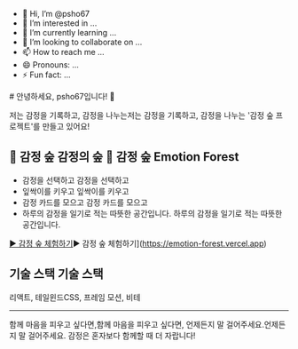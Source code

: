 - 👋 Hi, I’m @psho67
- 👀 I’m interested in ...
- 🌱 I’m currently learning ...
- 💞️ I’m looking to collaborate on ...
- 📫 How to reach me ...
- 😄 Pronouns: ...
- ⚡ Fun fact: ...

<!---
psho67/psho67은 GitHub 프로필에 'README.md '(이 파일)이 표시되기 때문에 ✨ 특별 ✨ 저장소입니다.
미리보기 링크를 클릭하여 변경 사항을 확인할 수 있습니다.
---># 안녕하세요, psho67입니다! 🌱

저는 감정을 기록하고, 감정을 나누는저는 감정을 기록하고, 감정을 나누는 
'감정 숲 프로젝트'를 만들고 있어요!

## 🌿 감정 숲 감정의 숲 🌿 감정 숲 Emotion Forest
- 감정을 선택하고 감정을 선택하고
- 잎싹이를 키우고 잎싹이를 키우고
- 감정 카드를 모으고 감정 카드를 모으고
- 하루의 감정을 일기로 적는 따뜻한 공간입니다. 하루의 감정을 일기로 적는 따뜻한 공간입니다.

[▶️ 감정 숲 체험하기](https://emotion-forest.vercel.app)▶️ 감정 숲 체험하기](https://emotion-forest.vercel.app)

## 기술 스택 기술 스택
리액트, 테일윈드CSS, 프레임 모션, 비테

---

함께 마음을 피우고 싶다면,함께 마음을 피우고 싶다면, 
언제든지 말 걸어주세요.언제든지 말 걸어주세요. 
감정은 혼자보다 함께할 때 더 자랍니다!
